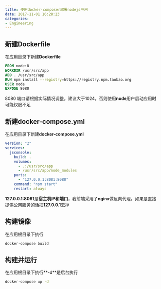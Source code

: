 ```yaml
---
title: 使用docker-composer部署nodejs应用
date: 2017-11-01 16:28:23
categories:
- Engineering
---
```

## 新建Dockerfile
在应用目录下新建**Dockerfile**
```dockerfile
FROM node:8
WORKDIR /usr/src/app
ADD . /usr/src/app
RUN npm install --registry=https://registry.npm.taobao.org
USER node
EXPOSE 8080
```
8080 端口请根据实际情况调整。建议大于1024，否则使用**node**用户启动应用时可能权限不足

## 新建docker-compose.yml
在应用目录下新建**docker-compose.yml**
```yaml
version: "2"
services:
  jsconsole:
    build: .
    volumes:
      - .:/usr/src/app
      - /usr/src/app/node_modules
    ports:
      - "127.0.0.1:8081:8080"
    command: "npm start"
    restart: always
```
**127.0.0.1:8081**是**宿主机IP和端口**，我前端采用了**nginx**做反向代理。如果是直接提供公网服务的话把**127.0.0.1**去掉
## 构建镜像
在应用根目录下执行
```bash
docker-compose build
```
## 构建并运行
在应用根目录下执行**-d**是后台执行
```bash
docker-compose up -d
```
